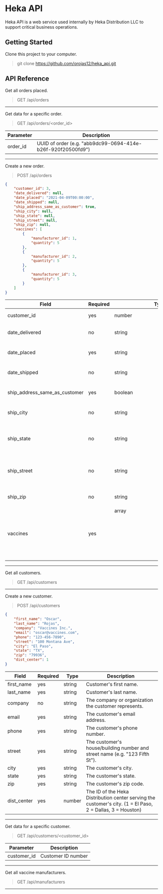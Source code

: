 # Heka API

Heka API is a web service used internally by Heka Distribution LLC to support critical business operations.

## Getting Started

Clone this project to your computer.

> git clone https://github.com/orojas12/heka_api.git

## API Reference

Get all orders placed.

> GET  /api/orders

---

Get data for a specific order.

> GET  /api/orders/<order_id>

| Parameter | Description                                                 |
|-----------|-------------------------------------------------------------|
| order_id  | UUID of order (e.g. "abb9dc99-0694-414e-b26f-920f20500fd9") |

---

Create a new order.

> POST  /api/orders

```json
{
    "customer_id": 3,
    "date_delivered": null,
    "date_placed": "2021-04-09T00:00:00",
    "date_shipped": null,
    "ship_address_same_as_customer": true,
    "ship_city": null,
    "ship_state": null,
    "ship_street": null,
    "ship_zip": null,
    "vaccines": [
        {
            "manufacturer_id": 1,
            "quantity": 5
        },
        {
            "manufacturer_id": 2,
            "quantity": 5
        },
        {
            "manufacturer_id": 3,
            "quantity": 5
        }
    ]
}
```
| Field                         | Required | Type          | Description                                                                                                                                                   |
|-------------------------------|----------|---------------|---------------------------------------------------------------------------------------------------------------------------------------------------------------|
| customer_id                   | yes      | number        | The customer this order belongs to. Must be > 0.                                                                                                              |
| date_delivered                | no       | string        | The date and time that the order was delivered. Use ISO 8601 format.                                                                                          |
| date_placed                   | yes      | string        | The date and time that the order was placed. Use ISO 8601 format.                                                                                             |
| date_shipped                  | no       | string        | The date and time that the order was shipped. Use ISO 8601 format.                                                                                            |
| ship_address_same_as_customer | yes      | boolean       | Whether the order will be shipped to the saved customer address or a different one.                                                                           |
| ship_city                     | no       | string        | Shipping city. Use only if ship_address_same_as_customer is false.                                                                                            |
| ship_state                    | no       | string        | Shipping state. Use abbreviated state names (e.g. "TX"). Use only if ship_address_same_as_customer is false.                                                  |
| ship_street                   | no       | string        | Shipping house or building number + street name (e.g. "123 Fifth St). Use only if ship_address_same_as_customer is false.                                     |
| ship_zip                      | no       | string        | Shipping zip code. Use only if ship_address_same_as_customer is false.                                                                                        |
| vaccines                      | yes      | array<object> | Each vaccine object in the array should include "manufacturer_id": (1 = Pfizer, 2 = Moderna, 3 = J&J), and "quantity": (How many vaccine containers of each). |

---

Get all customers.

> GET  /api/customers

---

Create a new customer.

> POST  /api/customers

```json
{
    "first_name": "Oscar",
    "last_name": "Rojas",
    "company": "Vaccines Inc.",
    "email": "oscar@vaccines.com",
    "phone": "123-456-7890",
    "street": "100 Montana Ave",
    "city": "El Paso",
    "state": "TX",
    "zip": "79936",
    "dist_center": 1
}
```

| Field       | Required | Type   | Description                                                                                                |
|-------------|----------|--------|------------------------------------------------------------------------------------------------------------|
| first_name  | yes      | string | Customer's first name.                                                                                     |
| last_name   | yes      | string | Customer's last name.                                                                                      |
| company     | no       | string | The company or organization the customer represents.                                                       |
| email       | yes      | string | The customer's email address.                                                                              |
| phone       | yes      | string | The customer's phone number.                                                                               |
| street      | yes      | string | The customer's house/building number and street name (e.g. "123 Fifth St").                                |
| city        | yes      | string | The customer's city.                                                                                       |
| state       | yes      | string | The customer's state.                                                                                      |
| zip         | yes      | string | The customer's zip code.                                                                                   |
| dist_center | yes      | number | The ID of the Heka Distribution center serving the customer's city. (1 = El Paso, 2 = Dallas, 3 = Houston) |

---

Get data for a specific customer.

> GET  /api/customers/<customer_id>

| Parameter | Description                                                 |
|-----------|-------------------------------------------------------------|
| customer_id | Customer ID number |

---

Get all vaccine manufacturers.

> GET /api/manufacturers

---